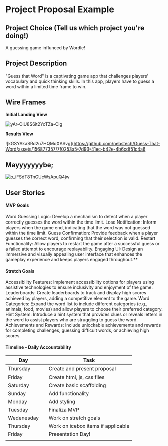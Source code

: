 # Project Proposal Example

## Project Choice (Tell us which project you're doing!)

A guessing game influnced by Wordle!

## Project Description 
"Guess that Word" is a captivating game app that challenges players' vocabulary and quick thinking skills. In this app, players have to guess a word within a limited time frame to win.  

## Wire Frames

**Initial Landing View**

![yAr-OlU8S6it2YoTZa-CIg](https://github.com/nebstech/Guess-That-Word/assets/156877357/a94f4dc0-7d07-4b53-b70f-660a14a5c5b5)


**Results View**

![kGSYAkaSRd2u7HQMqXASvg](https://github.com/nebstech/Guess-That-Word/assets/156877357/7f0253a5-7d93-41ec-b42e-4b6cdf51c4a6

## Mayyyyyyybe;

![o_iFSdT8TnGUcWsApuQ4jw](https://github.com/nebstech/Guess-That-Word/assets/156877357/955d5bfd-cd22-437d-98c7-001bd12da06c)

## User Stories

#### MVP Goals

Word Guessing Logic: Develop a mechanism to detect when a player correctly guesses the word within the time limit.
Lose Notification: Inform players when the game end, indicating that the word was not guessed within the time limit.
Guess Confirmation: Provide feedback when a player guesses the correct word, confirming that their selection is valid.
Restart Functionality: Allow players to restart the game after a successful guess or a failed attempt to encourage replayability.
Engaging UI: Design an immersive and visually appealing user interface that enhances the gameplay experience and keeps players engaged throughout.\*\*

#### Stretch Goals

Accessibility Features: Implement accessibility options for players using assistive technologies to ensure inclusivity and enjoyment of the game.
Leaderboards: Create leaderboards to track and display high scores achieved by players, adding a competitive element to the game.
Word Categories: Expand the word list to include different categories (e.g., animals, food, movies) and allow players to choose their preferred category.
Hint System: Introduce a hint system that provides clues or reveals letters in the word to assist players who are struggling to guess the word.
Achievements and Rewards: Include unlockable achievements and rewards for completing challenges, guessing difficult words, or achieving high scores.


#### Timeline - Daily Accountability

| Day        |   | Task                               |
|------------|---|------------------------------------|
| Thursday   |   | Create and present proposal        |          
| Friday     |   | Create html, js, css files         |          
| Saturday   |   | Create basic scaffolding           |          
| Sunday     |   | Add functionality                  |          
| Monday     |   | Add styling                        |          
| Tuesday    |   | Finaliza MVP                       |          
| Wedenesday |   | Work on stretch goals              |          
| Thursday   |   | Work on icebox items if applicable |          
| Friday     |   | Presentation Day!                  |          
|            |   |                                    |          